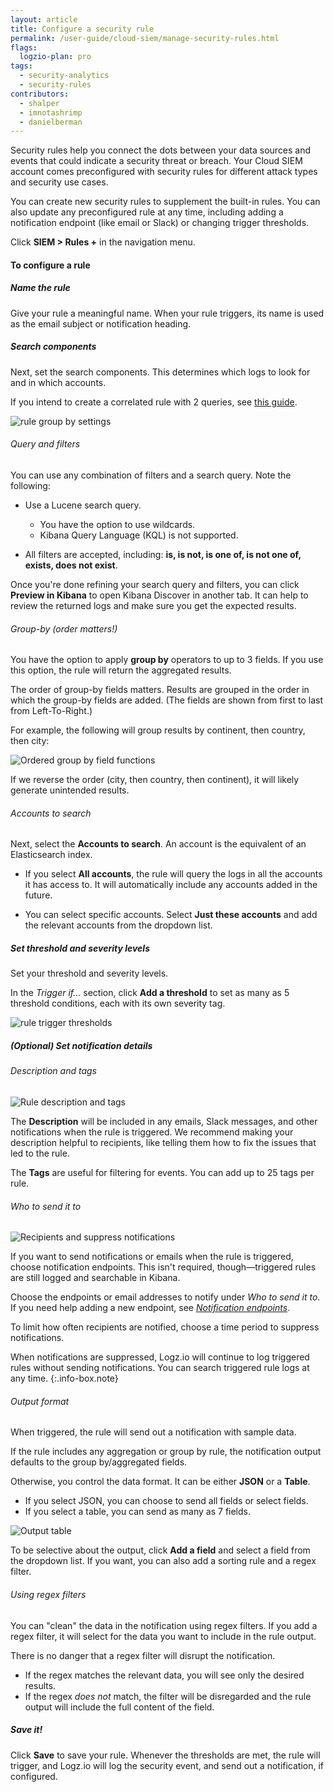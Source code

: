 ```yaml
---
layout: article
title: Configure a security rule
permalink: /user-guide/cloud-siem/manage-security-rules.html
flags:
  logzio-plan: pro
tags:
  - security-analytics
  - security-rules
contributors:
  - shalper
  - imnotashrimp
  - danielberman
---
```


Security rules help you connect the dots between your data sources and events that could indicate a security threat or breach.
Your Cloud SIEM account comes preconfigured
with security rules for different attack types
and security use cases.

You can create new security rules to supplement the built-in rules.
You can also update any preconfigured rule at any time, including adding a notification endpoint (like email or Slack) or changing trigger thresholds.

Click **SIEM > Rules +** in the navigation menu.

#### To configure a rule

<div class="tasklist">

##### Name the rule

Give your rule a meaningful name. When your rule triggers, its name is used as the email subject or notification heading.

##### Search components

Next, set the search components. This determines which logs to look for and in which accounts.

If you intend to create a correlated rule with 2 queries, see [this guide](/user-guide/siem/security-correlated-queries/).

![rule group by settings](https://dytvr9ot2sszz.cloudfront.net/logz-docs/correlated-alerts/configure-security-rule-new-nav.png)

###### Query and filters

You can use any combination of filters and a search query. Note the following:

* Use a Lucene search query.
  * You have the option to use wildcards.
  * Kibana Query Language (KQL) is not supported.

* All filters are accepted, including: **is, is not, is one of, is not one of, exists, does not exist**.

Once you're done refining your search query and filters, you can
click **Preview in Kibana** to open Kibana Discover in another tab. It can help to review the returned logs and make sure you get the expected results.

###### Group-by (order matters!)

You have the option to apply **group by** operators to up to 3 fields. If you use this option, the rule will return the aggregated results.

The order of group-by fields matters. Results are grouped in the order in which the group-by fields are added. (The fields are shown from first to last from Left-To-Right.)

For example, the following will group results by continent, then country, then city:

![Ordered group by field functions](https://dytvr9ot2sszz.cloudfront.net/logz-docs/correlated-alerts/ordered-group-by.png)

If we reverse the order (city, then country, then continent),
it will likely generate unintended results.

###### Accounts to search

Next, select the **Accounts to search**. An account is the equivalent of an Elasticsearch index.

* If you select **All accounts**, the rule will query the logs in all the accounts it has access to. It will automatically include any accounts added in the future.

* You can select specific accounts. Select **Just these accounts** and add the relevant accounts from the dropdown list.

##### Set threshold and severity levels

Set your threshold and severity levels.

In the _Trigger if..._ section, click **Add a threshold** to set as many as 5 threshold conditions, each with its own severity tag.

![rule trigger thresholds](https://dytvr9ot2sszz.cloudfront.net/logz-docs/alerts/alerts--trigger-settings-new-nav.png)

##### _(Optional)_ Set notification details

###### Description and tags

![Rule description and tags](https://dytvr9ot2sszz.cloudfront.net/logz-docs/alerts/description-and-tags-new-nav.png)

The **Description** will be included in any emails, Slack messages, and other notifications when the rule is triggered.
We recommend making your description helpful to recipients,
like telling them how to fix the issues that led to the rule.

The **Tags** are useful for filtering for events. You can add up to 25 tags per rule.

###### Who to send it to

![Recipients and suppress notifications](https://dytvr9ot2sszz.cloudfront.net/logz-docs/alerts/recipients-and-suppress.png)

If you want to send notifications or emails when the rule is triggered,
choose notification endpoints.
This isn't required, though—triggered rules are still logged and searchable in Kibana.

Choose the endpoints or email addresses to notify under _Who to send it to_.
If you need help adding a new endpoint,
see [_Notification endpoints_]({{site.baseurl}}/user-guide/integrations/endpoints.html).

To limit how often recipients are notified,
choose a time period to suppress notifications.

When notifications are suppressed,
Logz.io will continue to log triggered rules without sending notifications.
You can search triggered rule logs at any time.
{:.info-box.note}

###### Output format

When triggered, the rule will send out a notification with sample data.

If the rule includes any aggregation or group by rule, the notification output defaults to the group by/aggregated fields.

Otherwise, you control the data format. It can be either **JSON** or a **Table**.

  * If you select JSON, you can choose to send all fields or select fields.
  * If you select a table, you can send as many as 7 fields.

![Output table](https://dytvr9ot2sszz.cloudfront.net/logz-docs/alerts/output-json-custom-fields.png)

To be selective about the output, click **<i class="li li-plus"></i> Add a field** and select a field from the dropdown list. If you want, you can also add a sorting rule and a regex filter.

###### Using regex filters

You can "clean" the data in the notification using regex filters. If you add a regex filter, it will select for the data you want to include in the rule output.

There is no danger that a regex filter will disrupt the notification.

* If the regex matches the relevant data, you will see only the desired results.
* If the regex _does not_ match, the filter will be disregarded and the rule output will include the full content of the field.

##### Save it!

Click **Save** to save your rule.
Whenever the thresholds are met, the rule will trigger,
and Logz.io will log the security event, and send out a notification, if configured.

</div>
